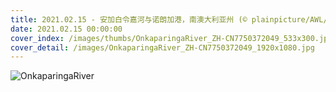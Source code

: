 ```yaml
---
title: 2021.02.15 - 安加白令嘉河与诺朗加港，南澳大利亚州 (© plainpicture/AWL/Marco Bottigelli)
date: 2021.02.15 00:00:00
cover_index: /images/thumbs/OnkaparingaRiver_ZH-CN7750372049_533x300.jpg
cover_detail: /images/OnkaparingaRiver_ZH-CN7750372049_1920x1080.jpg
---
```


![OnkaparingaRiver](/images/OnkaparingaRiver_ZH-CN7750372049_1920x1080.jpg)
